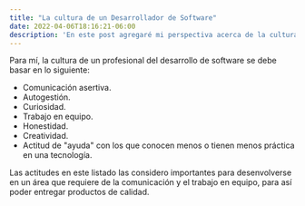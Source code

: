 ```yaml
---
title: "La cultura de un Desarrollador de Software"
date: 2022-04-06T18:16:21-06:00
description: 'En este post agregaré mi perspectiva acerca de la cultura del desarrollador de software.'
---
```


Para mí, la cultura de un profesional del desarrollo de software se debe basar en lo siguiente:

- Comunicación asertiva.
- Autogestión.
- Curiosidad.
- Trabajo en equipo.
- Honestidad.
- Creatividad.
- Actitud de "ayuda" con los que conocen menos o tienen menos práctica en una tecnología.

Las actitudes en este listado las considero importantes para desenvolverse en un área que requiere de la comunicación y el trabajo en equipo, para así poder entregar productos de calidad.
